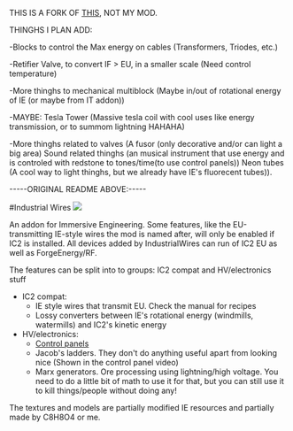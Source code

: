 THIS IS A FORK OF [THIS](https://github.com/malte0811/IndustrialWires), NOT MY MOD.

THINGHS I PLAN ADD:
 
-Blocks to control the Max energy on cables (Transformers, Triodes, etc.)

-Retifier Valve, to convert IF > EU, in a smaller scale (Need control temperature)

-More thinghs to mechanical multiblock (Maybe in/out of rotational energy of IE (or maybe from IT addon))

-MAYBE: Tesla Tower (Massive tesla coil with cool uses like energy transmission, or to summom lightning HAHAHA)

-More thinghs related to valves (A fusor (only decorative and/or can light a big area) Sound related thinghs (an musical instrument that use energy and is controled with redstone to tones/time(to use control panels)) Neon tubes (A cool way to light thinghs, but we already have IE's fluorecent tubes)).





-----ORIGINAL README ABOVE:-----

#Industrial Wires
![](Screenshot.png)

An addon for Immersive Engineering. Some features, like the EU-transmitting IE-style wires the mod is named after, will only be enabled if IC2 is installed. All devices added by IndustrialWires can run of IC2 EU as well as ForgeEnergy/RF.

The features can be split into to groups: IC2 compat and HV/electronics stuff
 - IC2 compat:
   - IE style wires that transmit EU. Check the manual for recipes
   - Lossy converters between IE's rotational energy (windmills, watermills) and IC2's kinetic energy
 - HV/electronics:
   - [Control panels](https://www.youtube.com/watch?v=hV0cN20vCMY)
   - Jacob's ladders. They don't do anything useful apart from looking nice (Shown in the control panel video)
   - Marx generators. Ore processing using lightning/high voltage. You need to do a little bit of math to use it for that, but you can still use it to kill things/people without doing any!

The textures and models are partially modified IE resources and partially made by C8H8O4 or me.
